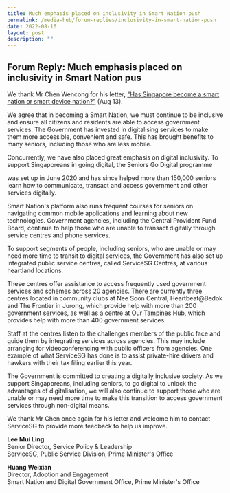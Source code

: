 ```yaml
---
title: Much emphasis placed on inclusivity in Smart Nation push
permalink: /media-hub/forum-replies/inclusivity-in-smart-nation-push
date: 2022-08-16
layout: post
description: ""
---
```

## Forum Reply: Much emphasis placed on inclusivity in Smart Nation pus


We thank Mr Chen Wencong for his letter, ["Has Singapore become a smart nation or smart device nation?"](https://www.straitstimes.com/opinion/forum/forum-has-singapore-become-a-smart-nation-or-smart-device-nation) (Aug 13).

We agree that in becoming a Smart Nation, we must continue to be inclusive and ensure all citizens and residents are able to access government services. The Government has invested in digitalising services to make them more accessible, convenient and safe. This has brought benefits to many seniors, including those who are less mobile.

Concurrently, we have also placed great emphasis on digital inclusivity. To support Singaporeans in going digital, the Seniors Go Digital programme

was set up in June 2020 and has since helped more than 150,000 seniors learn how to communicate, transact and access government and other services digitally.

Smart Nation's platform also runs frequent courses for seniors on navigating common mobile applications and learning about new technologies. Government agencies, including the Central Provident Fund Board, continue to help those who are unable to transact digitally through service centres and phone services.

To support segments of people, including seniors, who are unable or may need more time to transit to digital services, the Government has also set up integrated public service centres, called ServiceSG Centres, at various heartland locations.

These centres offer assistance to access frequently used government services and schemes across 20 agencies. There are currently three centres located in community clubs at Nee Soon Central, Heartbeat@Bedok and The Frontier in Jurong, which provide help with more than 200 government services, as well as a centre at Our Tampines Hub, which provides help with more than 400 government services.

Staff at the centres listen to the challenges members of the public face and guide them by integrating services across agencies. This may include arranging for videoconferencing with public officers from agencies. One example of what ServiceSG has done is to assist private-hire drivers and hawkers with their tax filing earlier this year.

The Government is committed to creating a digitally inclusive society. As we support Singaporeans, including seniors, to go digital to unlock the advantages of digitalisation, we will also continue to support those who are unable or may need more time to make this transition to access government services through non-digital means.

We thank Mr Chen once again for his letter and welcome him to contact ServiceSG to provide more feedback to help us improve.

**Lee Mui Ling**<br> 
Senior Director, Service Policy & Leadership<br>
ServiceSG, Public Service Division, Prime Minister's Office

**Huang Weixian**<br>
Director, Adoption and Engagement<br>
Smart Nation and Digital Government Office, Prime Minister's Office